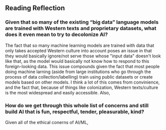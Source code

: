 ## Reading Reflection

### Given that so many of the existing “big data” language models are trained with Western texts and proprietary datasets, what does it even mean to try to decolonize AI?

The fact that so many machine learning models are trained with data that only takes accepted Western culture into account poses an issue in that they would basically ignore/not serve those whose "input data" doesn't look like that, as the model would basically not know how to respond to this foreign-looking data. This issue compounds given the fact that most people doing machine larning (aside from large institutions who go through the process of data collection/labelling) train using public datasets or create models based on other models. I think a lot of this comes from convinience, and the fact that, because of things like colonization, Western texts/culture is the most widespread and easily accessible. Also, 

### How do we get through this whole list of concerns and still build AI that is fun, respectful, tender, pleasurable, kind?

Given all of the ethical conerns of AI/ML, 

